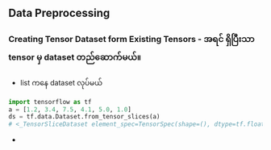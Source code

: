 Data Preprocessing
---

### Creating Tensor Dataset form Existing Tensors - အရင် ရှိပြီးသာ tensor မှ dataset တည်ဆောက်မယ်။

- list ကနေ dataset လုပ်မယ်
```python
import tensorflow as tf
a = [1.2, 3.4, 7.5, 4.1, 5.0, 1.0]
ds = tf.data.Dataset.from_tensor_slices(a)
# <_TensorSliceDataset element_spec=TensorSpec(shape=(), dtype=tf.float32, name=None)>

```

- 